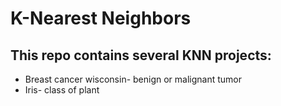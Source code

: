 # K-Nearest Neighbors

## This repo contains several KNN projects:
* Breast cancer wisconsin- benign or malignant tumor
* Iris- class of plant
